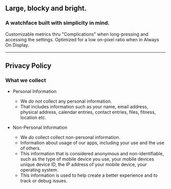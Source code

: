 ## Large, blocky and bright.

### A watchface built with simplicity in mind. 

Customizable metrics thru "Complications" when long-pressing and accessing the settings.
Optimized for a low on-pixel ratio when in Always On Display.

___

## Privacy Policy

### What we collect

- Personal Information
  - We *do not* collect any personal information.
  - That includes information such as your name, email address, physical address, calendar entries, contact entries, files, fitness, location etc.

- Non-Personal Information
  - We *do* collect collect non-personal information. 
  - Information about usage of our apps, including your use and the use of others. 
  - This information that is considered anonymous and non-identifiable, such as the type of mobile device you use, your mobile devices unique device ID, the IP address of your mobile device, your operating system.
  - This information is used to help create a better experience and to track or debug issues.

